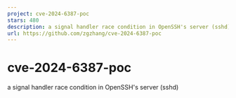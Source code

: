 ```yaml
---
project: cve-2024-6387-poc
stars: 480
description: a signal handler race condition in OpenSSH's server (sshd)
url: https://github.com/zgzhang/cve-2024-6387-poc
---
```


cve-2024-6387-poc
=================

a signal handler race condition in OpenSSH's server (sshd)
